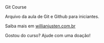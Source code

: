 Git Course

Arquivo da aula de Git e Github para iniciantes.

Saiba mais em [willianjusten.com.br](http://willianjusten.com.br)

Gostou do curso? Ajude com uma doação!